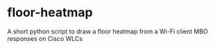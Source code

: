 # floor-heatmap
A short python script to draw a floor heatmap from a Wi-Fi client MBO responses on Cisco WLCs
